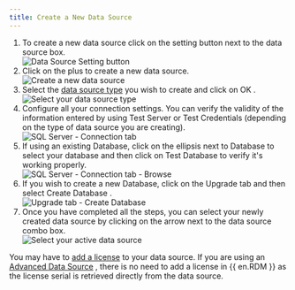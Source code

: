 ```yaml
---
title: Create a New Data Source
---
```

1. To create a new data source click on the setting button next to the data source box.  
![Data Source Setting button](/img/en/rdm/mac/clip10476.png) 
1. Click on the plus to create a new data source.  
![Create a new data source](/img/en/rdm/mac/clip10477.png) 
1. Select the [data source type](/rdm/mac/data-sources/data-sources-types/) you wish to create and click on OK .  
![Select your data source type](/img/en/rdm/mac/clip10478.png) 
1. Configure all your connection settings. You can verify the validity of the information entered by using Test Server or Test Credentials (depending on the type of data source you are creating).  
![SQL Server - Connection tab](/img/en/rdm/mac/clip10479.png) 
1. If using an existing Database, click on the ellipsis next to Database to select your database and then click on Test Database to verify it's working properly.  
![SQL Server - Connection tab - Browse](/img/en/rdm/mac/clip10480.png) 
1. If you wish to create a new Database, click on the Upgrade tab and then select Create Database .  
![Upgrade tab - Create Database](/img/en/rdm/mac/clip10481.png) 
1. Once you have completed all the steps, you can select your newly created data source by clicking on the arrow next to the data source combo box.  
![Select your active data source](/img/en/rdm/mac/clip10482.png) 

You may have to [add a license](/rdm/mac/commands/administration/licenses/) to your data source. If you are using an [Advanced Data Source](/rdm/mac/data-sources/data-sources-types/advanced-data-sources/) , there is no need to add a license in {{ en.RDM }} as the license serial is retrieved directly from the data source. 

